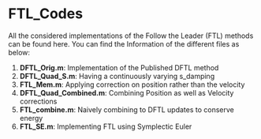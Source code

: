 # FTL_Codes

All the considered implementations of the Follow the Leader (FTL) methods can be found here. You can find the Information of the different files as below:
1. **DFTL_Orig.m**: Implementation of the Published DFTL method
2. **DFTL_Quad_S.m**: Having a continuously varying s_damping
3. **FTL_Mem.m**: Applying correction on position rather than the velocity
4. **DFTL_Quad_Combined.m**: Combining Position as well as Velocity corrections
5. **FTL_combine.m**: Naively combining to DFTL updates to conserve energy
6. **FTL_SE.m**: Implementing FTL using Symplectic Euler
